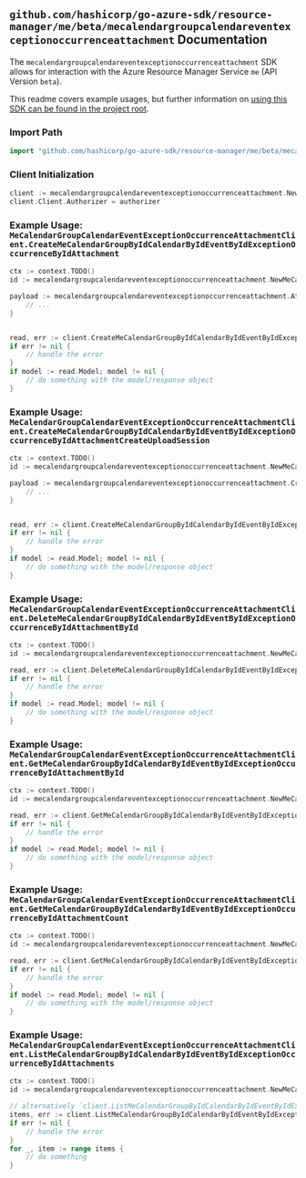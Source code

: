 
## `github.com/hashicorp/go-azure-sdk/resource-manager/me/beta/mecalendargroupcalendareventexceptionoccurrenceattachment` Documentation

The `mecalendargroupcalendareventexceptionoccurrenceattachment` SDK allows for interaction with the Azure Resource Manager Service `me` (API Version `beta`).

This readme covers example usages, but further information on [using this SDK can be found in the project root](https://github.com/hashicorp/go-azure-sdk/tree/main/docs).

### Import Path

```go
import "github.com/hashicorp/go-azure-sdk/resource-manager/me/beta/mecalendargroupcalendareventexceptionoccurrenceattachment"
```


### Client Initialization

```go
client := mecalendargroupcalendareventexceptionoccurrenceattachment.NewMeCalendarGroupCalendarEventExceptionOccurrenceAttachmentClientWithBaseURI("https://management.azure.com")
client.Client.Authorizer = authorizer
```


### Example Usage: `MeCalendarGroupCalendarEventExceptionOccurrenceAttachmentClient.CreateMeCalendarGroupByIdCalendarByIdEventByIdExceptionOccurrenceByIdAttachment`

```go
ctx := context.TODO()
id := mecalendargroupcalendareventexceptionoccurrenceattachment.NewMeCalendarGroupCalendarEventExceptionOccurrenceID("calendarGroupIdValue", "calendarIdValue", "eventIdValue", "eventId1Value")

payload := mecalendargroupcalendareventexceptionoccurrenceattachment.Attachment{
	// ...
}


read, err := client.CreateMeCalendarGroupByIdCalendarByIdEventByIdExceptionOccurrenceByIdAttachment(ctx, id, payload)
if err != nil {
	// handle the error
}
if model := read.Model; model != nil {
	// do something with the model/response object
}
```


### Example Usage: `MeCalendarGroupCalendarEventExceptionOccurrenceAttachmentClient.CreateMeCalendarGroupByIdCalendarByIdEventByIdExceptionOccurrenceByIdAttachmentCreateUploadSession`

```go
ctx := context.TODO()
id := mecalendargroupcalendareventexceptionoccurrenceattachment.NewMeCalendarGroupCalendarEventExceptionOccurrenceID("calendarGroupIdValue", "calendarIdValue", "eventIdValue", "eventId1Value")

payload := mecalendargroupcalendareventexceptionoccurrenceattachment.CreateMeCalendarGroupByIdCalendarByIdEventByIdExceptionOccurrenceByIdAttachmentCreateUploadSessionRequest{
	// ...
}


read, err := client.CreateMeCalendarGroupByIdCalendarByIdEventByIdExceptionOccurrenceByIdAttachmentCreateUploadSession(ctx, id, payload)
if err != nil {
	// handle the error
}
if model := read.Model; model != nil {
	// do something with the model/response object
}
```


### Example Usage: `MeCalendarGroupCalendarEventExceptionOccurrenceAttachmentClient.DeleteMeCalendarGroupByIdCalendarByIdEventByIdExceptionOccurrenceByIdAttachmentById`

```go
ctx := context.TODO()
id := mecalendargroupcalendareventexceptionoccurrenceattachment.NewMeCalendarGroupCalendarEventExceptionOccurrenceAttachmentID("calendarGroupIdValue", "calendarIdValue", "eventIdValue", "eventId1Value", "attachmentIdValue")

read, err := client.DeleteMeCalendarGroupByIdCalendarByIdEventByIdExceptionOccurrenceByIdAttachmentById(ctx, id)
if err != nil {
	// handle the error
}
if model := read.Model; model != nil {
	// do something with the model/response object
}
```


### Example Usage: `MeCalendarGroupCalendarEventExceptionOccurrenceAttachmentClient.GetMeCalendarGroupByIdCalendarByIdEventByIdExceptionOccurrenceByIdAttachmentById`

```go
ctx := context.TODO()
id := mecalendargroupcalendareventexceptionoccurrenceattachment.NewMeCalendarGroupCalendarEventExceptionOccurrenceAttachmentID("calendarGroupIdValue", "calendarIdValue", "eventIdValue", "eventId1Value", "attachmentIdValue")

read, err := client.GetMeCalendarGroupByIdCalendarByIdEventByIdExceptionOccurrenceByIdAttachmentById(ctx, id)
if err != nil {
	// handle the error
}
if model := read.Model; model != nil {
	// do something with the model/response object
}
```


### Example Usage: `MeCalendarGroupCalendarEventExceptionOccurrenceAttachmentClient.GetMeCalendarGroupByIdCalendarByIdEventByIdExceptionOccurrenceByIdAttachmentCount`

```go
ctx := context.TODO()
id := mecalendargroupcalendareventexceptionoccurrenceattachment.NewMeCalendarGroupCalendarEventExceptionOccurrenceID("calendarGroupIdValue", "calendarIdValue", "eventIdValue", "eventId1Value")

read, err := client.GetMeCalendarGroupByIdCalendarByIdEventByIdExceptionOccurrenceByIdAttachmentCount(ctx, id)
if err != nil {
	// handle the error
}
if model := read.Model; model != nil {
	// do something with the model/response object
}
```


### Example Usage: `MeCalendarGroupCalendarEventExceptionOccurrenceAttachmentClient.ListMeCalendarGroupByIdCalendarByIdEventByIdExceptionOccurrenceByIdAttachments`

```go
ctx := context.TODO()
id := mecalendargroupcalendareventexceptionoccurrenceattachment.NewMeCalendarGroupCalendarEventExceptionOccurrenceID("calendarGroupIdValue", "calendarIdValue", "eventIdValue", "eventId1Value")

// alternatively `client.ListMeCalendarGroupByIdCalendarByIdEventByIdExceptionOccurrenceByIdAttachments(ctx, id)` can be used to do batched pagination
items, err := client.ListMeCalendarGroupByIdCalendarByIdEventByIdExceptionOccurrenceByIdAttachmentsComplete(ctx, id)
if err != nil {
	// handle the error
}
for _, item := range items {
	// do something
}
```
